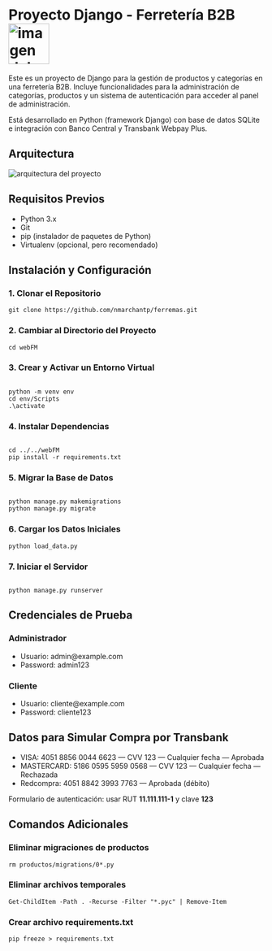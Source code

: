 <h1>Proyecto Django - Ferretería B2B <img src="https://github.com/user-attachments/assets/c78f78e6-bec6-44ab-a08a-f8258d0de698" alt="imagen del proyecto" width="80" height="80" />
</h1>
<p>
Este es un proyecto de Django para la gestión de productos y categorías en una ferretería B2B. 
Incluye funcionalidades para la administración de categorías, productos y un sistema de autenticación 
para acceder al panel de administración.
</p>

<p>
Está desarrollado en Python (framework Django) con base de datos SQLite e integración con Banco Central y Transbank Webpay Plus.
</p>

<h2>Arquitectura</h2>
<img src="https://github.com/user-attachments/assets/b27042be-9270-442b-a409-c8e0595d6bf0" alt="arquitectura del proyecto" />

<h2>Requisitos Previos</h2>
<ul>
  <li>Python 3.x</li>
  <li>Git</li>
  <li>pip (instalador de paquetes de Python)</li>
  <li>Virtualenv (opcional, pero recomendado)</li>
</ul>

<h2>Instalación y Configuración</h2>

<h3>1. Clonar el Repositorio</h3>
<pre><code>git clone https://github.com/nmarchantp/ferremas.git</code></pre>

<h3>2. Cambiar al Directorio del Proyecto</h3>
<pre><code>cd webFM</code></pre>

<h3>3. Crear y Activar un Entorno Virtual</h3>
<pre><code>
python -m venv env
cd env/Scripts
.\activate
</code></pre>

<h3>4. Instalar Dependencias</h3>
<pre><code>
cd ../../webFM
pip install -r requirements.txt
</code></pre>

<h3>5. Migrar la Base de Datos</h3>
<pre><code>
python manage.py makemigrations
python manage.py migrate
</code></pre>

<h3>6. Cargar los Datos Iniciales</h3>
<pre><code>python load_data.py</code></pre>

<h3>7. Iniciar el Servidor</h3>
<pre><code>
python manage.py runserver
</code></pre>

<h2>Credenciales de Prueba</h2>

<h3>Administrador</h3>
<ul>
  <li>Usuario: admin@example.com</li>
  <li>Password: admin123</li>
</ul>

<h3>Cliente</h3>
<ul>
  <li>Usuario: cliente@example.com</li>
  <li>Password: cliente123</li>
</ul>

<h2>Datos para Simular Compra por Transbank</h2>
<ul>
  <li>VISA: 4051 8856 0044 6623 — CVV 123 — Cualquier fecha — Aprobada</li>
  <li>MASTERCARD: 5186 0595 5959 0568 — CVV 123 — Cualquier fecha — Rechazada</li>
  <li>Redcompra: 4051 8842 3993 7763 — Aprobada (débito)</li>
</ul>
<p>Formulario de autenticación: usar RUT <strong>11.111.111-1</strong> y clave <strong>123</strong></p>

<h2>Comandos Adicionales</h2>

<h3>Eliminar migraciones de productos</h3>
<pre><code>rm productos/migrations/0*.py</code></pre>

<h3>Eliminar archivos temporales</h3>
<pre><code>Get-ChildItem -Path . -Recurse -Filter "*.pyc" | Remove-Item</code></pre>

<h3>Crear archivo requirements.txt</h3>
<pre><code>pip freeze > requirements.txt</code></pre>

